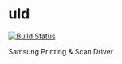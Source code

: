# uld

[![Build Status](https://travis-ci.org/UnitedRPMs/uld.svg?branch=master)](https://travis-ci.org/UnitedRPMs/uld)

Samsung Printing & Scan Driver
